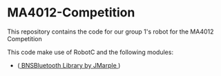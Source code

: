 # MA4012-Competition
This repository contains the code for our group 1's robot for the MA4012 Competition

This code make use of RobotC and the following modules:
- ([ BNSBluetooth Library by JMarple ](https://github.com/JMarple/BNSBluetooth))
